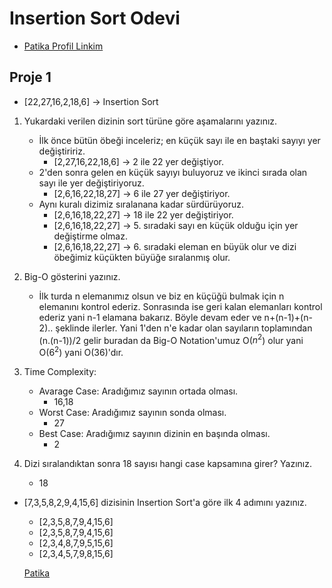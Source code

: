 # Insertion Sort Odevi
- [Patika Profil Linkim](https://app.patika.dev/ozanege)

## Proje 1
- [22,27,16,2,18,6] -> Insertion Sort  

1. Yukardaki verilen dizinin sort türüne göre aşamalarını yazınız.

    - İlk önce bütün öbeği inceleriz; en küçük sayı ile en baştaki sayıyı yer değiştiririz.
      - [2,27,16,22,18,6] -> 2 ile 22 yer değiştiyor.
    - 2'den sonra gelen en küçük sayıyı buluyoruz ve ikinci sırada olan sayı ile yer değiştiriyoruz.
      - [2,6,16,22,18,27] -> 6 ile 27 yer değiştiriyor.
    - Aynı kuralı dizimiz sıralanana kadar sürdürüyoruz.
      - [2,6,16,18,22,27] -> 18 ile 22 yer değiştiriyor.
      - [2,6,16,18,22,27] -> 5. sıradaki sayı en küçük olduğu için yer değiştirme olmaz.
      - [2,6,16,18,22,27] -> 6. sıradaki eleman en büyük olur ve dizi öbeğimiz küçükten büyüğe sıralanmış olur.    

2. Big-O gösterini yazınız. 

    - İlk turda n elemanımız olsun ve biz en küçüğü bulmak için n elemanını kontrol ederiz. Sonrasında ise geri kalan elemanları kontrol ederiz yani n-1 elamana bakarız. Böyle devam eder ve n+(n-1)+(n-2).. şeklinde ilerler. Yani 1'den n'e kadar olan sayıların toplamından (n.(n-1))/2 gelir buradan da Big-O Notation'umuz O($n^2$) olur yani O($6^2$) yani O(36)'dır.  


3. Time Complexity: 
   - Avarage Case: Aradığımız sayının ortada olması.
     - 16,18
   - Worst Case: Aradığımız sayının sonda olması.
     - 27
   - Best Case: Aradığımız sayının dizinin en başında olması.         
     - 2

4. Dizi sıralandıktan sonra 18 sayısı hangi case kapsamına girer? Yazınız.
   - 18

  - [7,3,5,8,2,9,4,15,6] dizisinin Insertion Sort'a göre ilk 4 adımını yazınız.
    - [2,3,5,8,7,9,4,15,6]
    - [2,3,5,8,7,9,4,15,6]
    - [2,3,4,8,7,9,5,15,6]
    - [2,3,4,5,7,9,8,15,6]

    [Patika](https://app.patika.dev/)